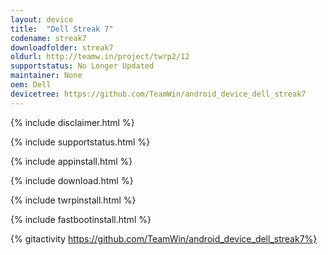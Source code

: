 ```yaml
---
layout: device
title:  "Dell Streak 7"
codename: streak7
downloadfolder: streak7
oldurl: http://teamw.in/project/twrp2/12
supportstatus: No Longer Updated
maintainer: None
oem: Dell
devicetree: https://github.com/TeamWin/android_device_dell_streak7
---
```


{% include disclaimer.html %}

{% include supportstatus.html %}

{% include appinstall.html %}

{% include download.html %}

{% include twrpinstall.html %}

{% include fastbootinstall.html %}

{% gitactivity  https://github.com/TeamWin/android_device_dell_streak7%}
